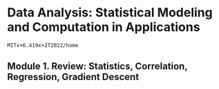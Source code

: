 # Data Analysis: Statistical Modeling and Computation in Applications 
`MITx+6.419x+2T2022/home`

## Module 1. Review: Statistics, Correlation, Regression, Gradient Descent